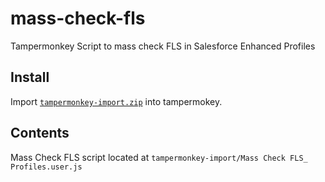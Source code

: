 # mass-check-fls
Tampermonkey Script to mass check FLS in Salesforce Enhanced Profiles

Install
------------
Import [`tampermonkey-import.zip`](https://github.com/scottpelak/mass-check-fls/blob/master/tampermonkey-import.zip) into tampermokey.

Contents
---------------
Mass Check FLS script located at `tampermonkey-import/Mass Check FLS_ Profiles.user.js`